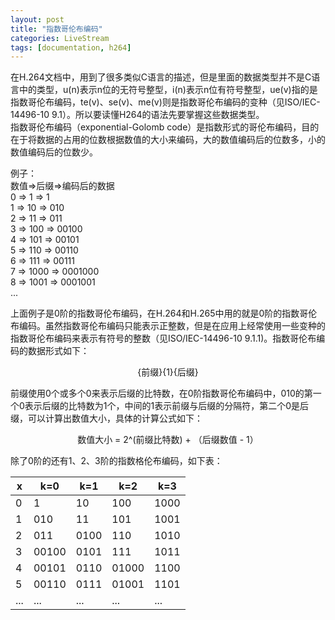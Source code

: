 ```yaml
---
layout: post
title: "指数哥伦布编码"
categories: LiveStream
tags: [documentation, h264]
---
```

在H.264文档中，用到了很多类似C语言的描述，但是里面的数据类型并不是C语言中的类型，u(n)表示n位的无符号整型，i(n)表示n位有符号整型，ue(v)指的是指数哥伦布编码，te(v)、se(v)、me(v)则是指数哥伦布编码的变种（见ISO/IEC-14496-10 9.1）。所以要读懂H264的语法先要掌握这些数据类型。  
指数哥伦布编码（exponential-Golomb code）是指数形式的哥伦布编码，目的在于将数据的占用的位数根据数值的大小来编码，大的数值编码后的位数多，小的数值编码后的位数少。  

例子：  
数值=>后缀=>编码后的数据  
0 => 1 => 1  
1 => 10 => 010  
2 => 11 => 011  
3 => 100 => 00100   
4 => 101 => 00101  
5 => 110 => 00110  
6 => 111 => 00111  
7 => 1000 => 0001000  
8 => 1001 => 0001001  
...  

上面例子是0阶的指数哥伦布编码，在H.264和H.265中用的就是0阶的指数哥伦布编码。虽然指数哥伦布编码只能表示正整数，但是在应用上经常使用一些变种的指数哥伦布编码来表示有符号的整数（见ISO/IEC-14496-10 9.1.1)。指数哥伦布编码的数据形式如下：  

<p align = "center"> {前缀}{1}{后缀} </p> 

前缀使用0个或多个0来表示后缀的比特数，在0阶指数哥伦布编码中，010的第一个0表示后缀的比特数为1个，中间的1表示前缀与后缀的分隔符，第二个0是后缀，可以计算出数值大小，具体的计算公式如下：  

<p align = "center">数值大小 = 2^(前缀比特数) + （后缀数值 - 1）</p>    

除了0阶的还有1、2、3阶的指数格伦布编码，如下表：  

| x | k=0 | k=1 | k=2 | k=3|
| --- | --- | --- | --- | --- |
| 0 | 1 | 10 | 100 | 1000 |
| 1 | 010 | 11 | 101 | 1001 |
| 2 | 011 | 0100 | 110 | 1010 |
| 3 | 00100 | 0101 | 111 | 1011 |
| 4 | 00101 | 0110 | 01000 | 1100 | 
| 5	| 00110	| 0111 | 01001 | 1101 |
| ... | ...	| ... | ... | ... |